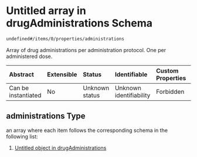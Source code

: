 # Untitled array in drugAdministrations Schema

```txt
undefined#/items/0/properties/administrations
```

Array of drug administrations per administration protocol. One per administered dose.

| Abstract            | Extensible | Status         | Identifiable            | Custom Properties | Additional Properties | Access Restrictions | Defined In                                                                                                             |
| :------------------ | :--------- | :------------- | :---------------------- | :---------------- | :-------------------- | :------------------ | :--------------------------------------------------------------------------------------------------------------------- |
| Can be instantiated | No         | Unknown status | Unknown identifiability | Forbidden         | Allowed               | none                | [drug\_administration\_protocol.schema.json\*](../out/drug_administration_protocol.schema.json "open original schema") |

## administrations Type

an array where each item follows the corresponding schema in the following list:

1.  [Untitled object in drugAdministrations](drug_administration_protocol-items-0-properties-administrations-items-0.md "check type definition")
